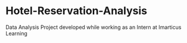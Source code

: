 # Hotel-Reservation-Analysis
Data Analysis Project developed while working as an Intern at Imarticus Learning

